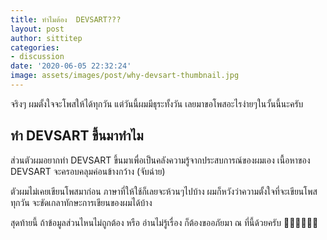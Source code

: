 ```yaml
---
title: ทำไมต้อง  DEVSART???
layout: post
author: sittitep
categories:
- discussion
date: '2020-06-05 22:32:24'
image: assets/images/post/why-devsart-thumbnail.jpg
---
```


จริงๆ ผมตั้งใจจะโพสให้ได้ทุกวัน แต่วันนี้ผมมีธุระทั้งวัน เลยมาขอโพสอะไรง่ายๆในวั้นนี้นะครับ

## ทำ DEVSART ขึ้นมาทำไม

ส่วนตัวผมอยากทำ DEVSART ขึ้นมาเพื่อเป็นคลังความรู้จากประสบการณ์ของผมเอง เนื้อหาของ DEVSART จะครอบคลุมค่อนข้างกว้าง (จับฉ่าย)

ตัวผมไม่เคยเขียนโพสมาก่อน ภาษาที่ให้ใช้ก็เลยจะห้วนๆไปบ้าง ผมก็หวังว่าความตั้งใจที่จะเขียนโพสทุกวัน จะขัดเกลาทักษะการเขียนของผมได้บ้าง

สุดท้ายนี้ ถ้าข้อมูลส่วนไหนไม่ถูกต้อง หรือ อ่านไม่รู้เรื่อง ก็ต้องขออภัยมา ณ ที่นี้ด้วยครับ 🙏🏻🙏🏻🙏🏻
